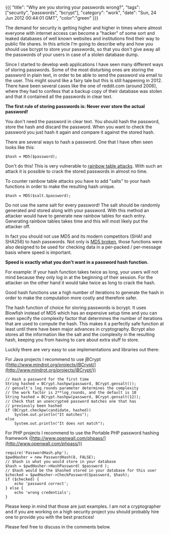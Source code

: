 {{{
  "title": "Why are you storing your passwords wrong?",
  "tags": ["security", "passwords", "bcrypt"],
  "category": "work",
  "date": "Sun, 24 Jun 2012 00:44:01 GMT",
  "color":"green"
}}}

The demand for security is getting higher and higher in times where almost everyone with internet access can become a "hacker" of some sort and leaked databases of well known websites and institutions find their way to public file shares. In this article I'm going to describe why and how you should use bcrypt to store your passwords, so that you don't give away all the passwords of your users in case of a stolen database dump.
<!--more-->
Since I started to develop web applications I have seen many different ways of storing passwords. Some of the most disturbing ones are storing the password in plain text, in order to be able to send the password via
email to the user. This might sound like a fairy tale but this is still happening in 2012. There have been several cases like the one of reddit.com (around 2006), where they had to confess that a backup copy of their database was stolen and that it contained all the passwords in clear text.

**The first rule of storing passwords is: Never ever store the actual password!**

You don't need the password in clear text. You should hash the password, store the hash and discard the password. When you want to check the password you just hash it again and compare it against the stored hash.

There are several ways to hash a password. One that I have often seen looks like this:

    $hash = MD5($password);

Don't do this! This is very vulnerable to [rainbow table attacks](http://www.codinghorror.com/blog/2007/09/rainbow-hash-cracking.html). With such an attack it is possible to crack the stored passwords in almost no time.

To counter rainbow table attacks you have to add "salts" to your hash functions in order to make the resulting hash unique. 

    $hash = MD5($salt.$password);

Do not use the same salt for every password! The salt should be randomly generated and stored along with your password. With this method an attacker would have to generate new rainbow tables for each entry. Generating rainbow tables takes time and this will most likely put the attacker off.

In fact you should not use MD5 and its modern competitors (SHA1 and SHA256) to hash passwords. Not only is [MD5 broken](http://cryptocrats.com/crypto/md5-the-hash-algorithm-is-now-broken/), those functions were also designed to be used for checking data in a per-packed / per-message basis where speed is important.

**Speed is exactly what you don't want in a password hash function.**

For example: If your hash function takes twice as long, your users will not mind because they only log in at the beginning of their session. For the attacker on the other hand it would take twice as long to crack the hash.

Good hash functions use a high number of iterations to generate the hash in order to make the computation more costly and therefore safer.

The hash function of choice for storing passwords is bcrypt. It uses Blowfish instead of MD5 which has an expensive setup time and you can even specify the complexity factor that determines the number of iterations that are used to compute the hash. This makes it a perfectly safe function at least until there have been major advances in cryptography. Bcrypt also stores all the information like the salt and the complexity in the resulting hash, keeping you from having to care about extra stuff to store.

Luckily there are very easy to use implementations and libraries out there:

For Java projects I recommend to use jBCrypt ([http://www.mindrot.org/projects/jBCrypt/](http://www.mindrot.org/projects/jBCrypt/))

    // Hash a password for the first time
    String hashed = BCrypt.hashpw(password, BCrypt.gensalt());
    // gensalt's log_rounds parameter determines the complexity
    // the work factor is 2**log_rounds, and the default is 10
    String hashed = BCrypt.hashpw(password, BCrypt.gensalt(12));
    // Check that an unencrypted password matches one that has
    // previously been hashed
    if (BCrypt.checkpw(candidate, hashed))
        System.out.println("It matches");
    else
	    System.out.println("It does not match");


For PHP projects I recommend to use the Portable PHP password hashing framework ([http://www.openwall.com/phpass/](http://www.openwall.com/phpass/))

    require('PasswordHash.php');
    $pwdHasher = new PasswordHash(8, FALSE);
    // $hash is what you would store in your database
    $hash = $pwdHasher->HashPassword( $password );
    // $hash would be the $hashed stored in your database for this user
    $checked = $pwdHasher->CheckPassword($password, $hash);
    if ($checked) {
        echo 'password correct';
    } else {
        echo 'wrong credentials';
    }


Please keep in mind that those are just examples. I am not a cryptographer and if you are working on a high security project you should probably hire one to provide you with the best practices!

Please feel free to discuss in the comments below.